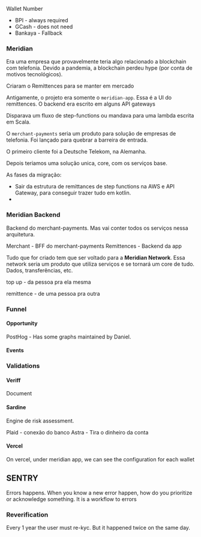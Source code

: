 Wallet Number

- BPI - always required
- GCash - does not need
- Bankaya - Fallback

### Meridian

Era uma empresa que provavelmente teria algo relacionado a blockchain com telefonia. Devido a pandemia, a blockchain perdeu hype (por conta de motivos tecnológicos).

Criaram o Remittences para se manter em mercado

Antigamente, o projeto era somente o `meridian-app`. Essa é a UI do remittences. O backend era escrito em alguns API gateways

Disparava um fluxo de step-functions ou mandava para uma lambda escrita em Scala.

O `merchant-payments` seria um produto para solução de empresas de telefonia. Foi lançado para quebrar a barreira de entrada.

O primeiro cliente foi a Deutsche Telekom, na Alemanha. 

Depois teriamos uma solução unica, core, com os serviços base.

As fases da migração: 
- Sair da estrutura de remittances de step functions na AWS e API Gateway, para conseguir trazer tudo em kotlin.
- 
### Meridian Backend

Backend do merchant-payments. Mas vai conter todos os serviços nessa arquitetura. 

Merchant - BFF do merchant-payments
Remittences - Backend da app

Tudo que for criado tem que ser voltado para a **Meridian Network**. Essa network seria um produto que utiliza serviços e se tornará um core de tudo. Dados, transferências, etc.

top up - da pessoa pra ela mesma

remittence - de uma pessoa pra outra

### Funnel

#### Opportunity

PostHog
	- Has some graphs maintained by Daniel.

#### Events

### Validations

#### Veriff

Document 

#### Sardine

Engine de risk assessment. 

Plaid - conexão do banco
Astra - Tira o dinheiro da conta

#### Vercel

On vercel, under meridian app, we can see the configuration for each wallet

## SENTRY

Errors happens. When you know a new error happen, how do you prioritize or acknowledge something. It is a workflow to errors 

### Reverification

Every 1 year the user must re-kyc. But it happened twice on the same day.